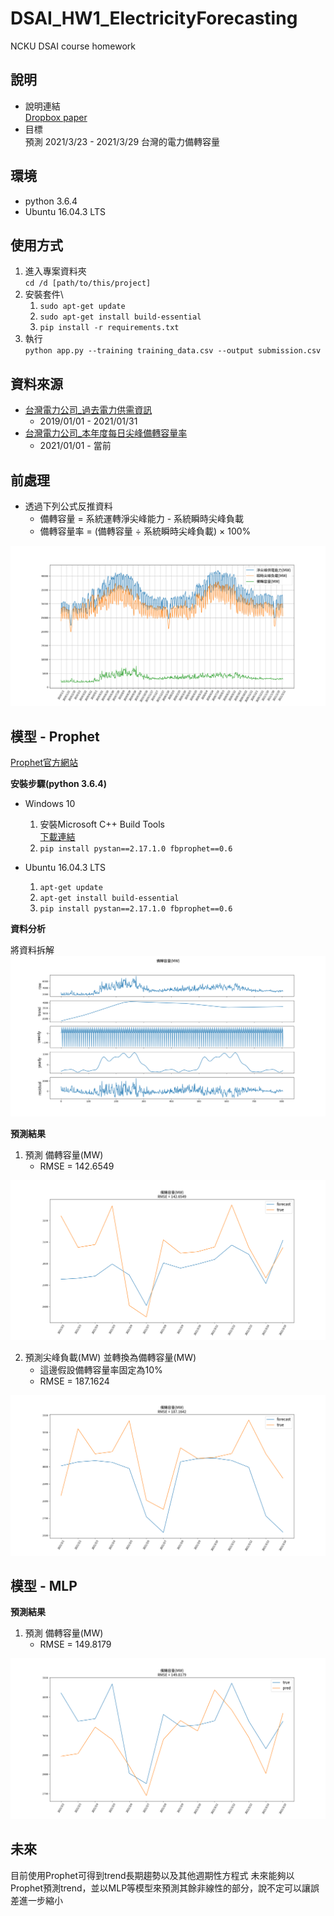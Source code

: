 # DSAI_HW1_ElectricityForecasting
NCKU DSAI course homework

## 說明
* 說明連結\
[Dropbox paper](https://www.dropbox.com/scl/fi/tx7md0teq0z4m3v20h5cp/DSAI-HW1-Electricity-Forecasting.paper?dl=0&rlkey=ajmzfqg0bjivr9bmcu8mqhv72)
* 目標\
預測 2021/3/23 - 2021/3/29 台灣的電力備轉容量

## 環境
* python 3.6.4
* Ubuntu 16.04.3 LTS

## 使用方式
1. 進入專案資料夾\
`cd /d [path/to/this/project]`
2. 安裝套件\
    1. `sudo apt-get update`
    2. `sudo apt-get install build-essential`
    3. `pip install -r requirements.txt`
3. 執行\
`python app.py --training training_data.csv --output submission.csv`

## 資料來源
* [台灣電力公司_過去電力供需資訊](https://data.gov.tw/dataset/19995)
    * 2019/01/01 - 2021/01/31
* [台灣電力公司_本年度每日尖峰備轉容量率](https://data.gov.tw/dataset/25850)
    * 2021/01/01 - 當前

## 前處理
* 透過下列公式反推資料
    * 備轉容量 = 系統運轉淨尖峰能力 - 系統瞬時尖峰負載
    * 備轉容量率 = (備轉容量 ÷ 系統瞬時尖峰負載) × 100%

![](/img/supply_load_remain.png)

## 模型 - Prophet

[Prophet官方網站](https://facebook.github.io/prophet/)

**安裝步驟(python 3.6.4)**
* Windows 10
    1. 安裝Microsoft C++ Build Tools \
        [下載連結](https://visualstudio.microsoft.com/zh-hant/visual-cpp-build-tools/)
    2. `pip install pystan==2.17.1.0 fbprophet==0.6`

* Ubuntu 16.04.3 LTS
    1. `apt-get update`
    2. `apt-get install build-essential`
    3. `pip install pystan==2.17.1.0 fbprophet==0.6`

**資料分析**

將資料拆解
![prophet_analize_remain](/img/prophet_analize_remain.png)

**預測結果**
1. 預測 備轉容量(MW)
    * RMSE = 142.6549

![prophet_predict_remain](/img/prophet_predict_remain.png)

2. 預測尖峰負載(MW) 並轉換為備轉容量(MW)
    * 這邊假設備轉容量率固定為10%
    * RMSE = 187.1624
    
![prophet_predict_load2remain](/img/prophet_predict_load2remain.png)

## 模型 - MLP

**預測結果**
1. 預測 備轉容量(MW)
    * RMSE = 149.8179

![mlp_predict_remain](/img/mlp_predict_remain.png)

## 未來
目前使用Prophet可得到trend長期趨勢以及其他週期性方程式
未來能夠以Prophet預測trend，並以MLP等模型來預測其餘非線性的部分，說不定可以讓誤差進一步縮小